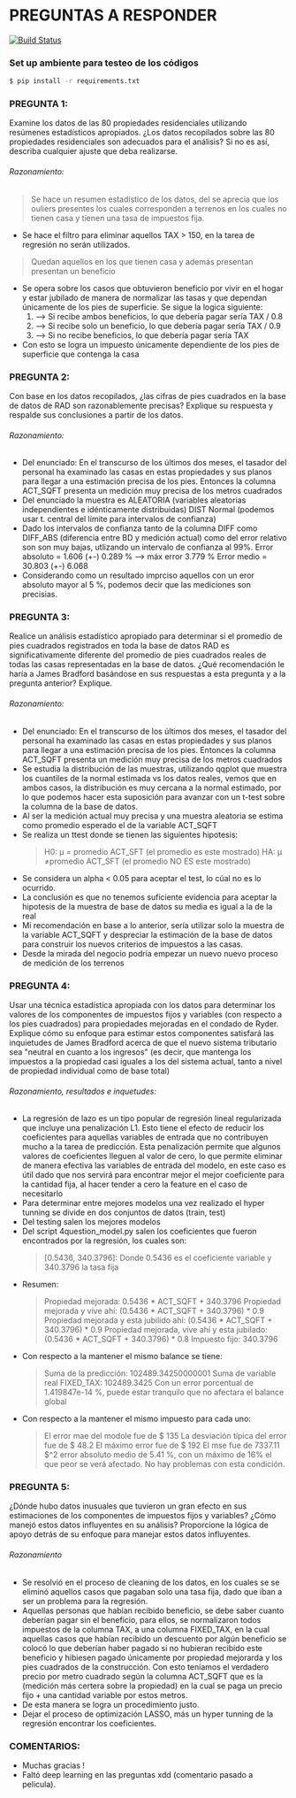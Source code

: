 # PREGUNTAS A RESPONDER
[![Build Status](https://travis-ci.org/joemccann/dillinger.svg?branch=master)](https://travis-ci.org/joemccann/dillinger)

### Set up ambiente para testeo de los códigos
```sh
$ pip install -r requirements.txt
```

### PREGUNTA 1:
Examine los datos de las 80 propiedades residenciales utilizando
resúmenes estadísticos apropiados. ¿Los datos recopilados sobre las
80 propiedades residenciales son adecuados para el análisis? Si no es así,
describa cualquier ajuste que deba realizarse.

###### Razonamiento:

> Se hace un resumen estadístico de los datos, del se aprecia que los ouliers presentes los cuales corresponden a terrenos en los cuales no tienen casa y tienen una tasa de impuestos fija.
- Se hace el filtro para eliminar aquellos TAX > 150, en la tarea de regresión no serán utilizados.
> Quedan aquellos en los que tienen casa y además presentan presentan un beneficio
- Se opera sobre los casos que obtuvieron beneficio por vivir en el hogar y estar jubilado de manera de normalizar las tasas y que dependan únicamente de los pies de superficie. Se sigue la logica siguiente:
    1) --> Si recibe ambos beneficios, lo que debería pagar sería TAX / 0.8
    2) --> Si recibe solo un beneficio, lo que debería pagar sería TAX / 0.9
    3) --> Si no recibe  beneficios, lo que debería pagar sería TAX
- Con esto se logra un impuesto únicamente dependiente de los pies de superficie que contenga la casa

### PREGUNTA 2:
Con base en los datos recopilados, ¿las cifras de pies cuadrados en la base de datos de RAD son razonablemente precisas? Explique su respuesta y respalde sus conclusiones a partir de los datos.

###### Razonamiento:
- Del enunciado: En el transcurso de los últimos dos meses, el tasador del personal ha examinado las casas en estas propiedades y sus planos para llegar a una estimación precisa de los pies. Entonces la columna ACT_SQFT presenta un medición
muy precisa de los metros cuadrados
- Del enunciado la muestra es ALEATORIA (variables aleatorias independientes e idénticamente distribuidas)
DIST Normal (podemos usar t. central del límite para intervalos de confianza)
- Dado los intervalos de confianza tanto de la columna DIFF como DIFF_ABS (diferencia entre BD y medición actual) como del error relativo son son muy bajas, utlizando un intervalo de confianza al 99%.
Error absoluto =  1.606 (+-) 0.289 % --> máx error  3.779 %
Error medio = 30.803 (+-) 6.068
- Considerando como un resultado imprciso aquellos con un eror absoluto mayor al 5 %, podemos decir que las mediciones
son precisias.

### PREGUNTA 3:

Realice un análisis estadístico apropiado para determinar si el promedio de pies cuadrados registrados en
toda la base de datos RAD es significativamente diferente del promedio de pies cuadrados reales de todas
las casas representadas en la base de datos. ¿Qué recomendación le haría a James Bradford basándose en
sus respuestas a esta pregunta y a la pregunta anterior? Explique.

###### Razonamiento:
- Del enunciado: En el transcurso de los últimos dos meses, el tasador del personal ha examinado las casas en estas propiedades y sus planos para llegar a una estimación precisa de los pies. Entonces la columna ACT_SQFT presenta un medición
muy precisa de los metros cuadrados
- Se estudia la distribución de las muestras, utilizando qqplot que muestra los cuantiles de la normal estimada vs los datos reales, vemos que en ambos casos, la distribución es muy cercana a la normal estimado, por lo que podemos hacer esta suposición para avanzar con un t-test sobre la columna de la base de datos.
- Al ser la medición actual muy precisa y una muestra aleatoria se estima como promedio esperado el de la variable ACT_SQFT
- Se realiza un ttest donde se tienen las siguientes hipotesis:
    > H0: µ = promedio ACT_SFT (el promedio es este mostrado)
    > HA: µ ≠promedio ACT_SFT (el promedio NO ES este mostrado)
- Se considera un alpha < 0.05 para aceptar el test, lo cúal no es lo ocurrido.
- La conclusión es que no tenemos suficiente evidencia para aceptar la hipotesis de la muestra de base de datos su media es igual a la de la real
- Mi recomendación en base a lo anterior, sería utilizar solo la muestra de la variable ACT_SQFT y despreciar la estimación de la base de datos para construir los nuevos criterios de impuestos a las casas.
- Desde la mirada del negocio podría empezar un nuevo nuevo proceso de medición de los terrenos

### PREGUNTA 4:

Usar una técnica estadística apropiada con los datos para determinar los valores de los componentes de impuestos fijos y variables (con respecto a los pies cuadrados) para propiedades mejoradas en el condado de Ryder. Explique cómo su enfoque para estimar estos componentes satisfará las inquietudes de James Bradford acerca de que el nuevo sistema tributario sea "neutral en cuanto a los ingresos" (es decir, que mantenga los impuestos a la propiedad casi iguales a los del sistema actual, tanto a nivel de propiedad individual como de base total)

###### Razonamiento, resultados e inquetudes:


-  La regresión de lazo es un tipo popular de regresión lineal regularizada que incluye una penalización L1. Esto tiene el efecto de reducir los coeficientes para aquellas variables de entrada que no contribuyen mucho a la tarea de predicción. Esta penalización permite que algunos valores de coeficientes lleguen al valor de cero, lo que permite eliminar de manera efectiva las variables de entrada del modelo, en este caso es útil dado que nos servirá para encontrar mejor el mejor coeficiente para la cantidad fija, al hacer tender a cero la feature en el caso de necesitarlo
- Para determinar entre mejores modelos una vez realizado el hyper tunning se divide en dos conjuntos de datos (train, test)
- Del testing salen los mejores modelos
- Del script 4question_model.py salen los coeficientes que fueron encontrados por la regresión, los cuales son:
    > [0.5436, 340.3796]: Donde 0.5436 es el coeficiente variable y 340.3796 la tasa fija
- Resumen:
    > Propiedad mejorada: 0.5436 * ACT_SQFT + 340.3796
    > Propiedad mejorada y vive ahí: (0.5436 * ACT_SQFT + 340.3796) * 0.9
    > Propiedad mejorada y esta jubilido ahí: (0.5436 * ACT_SQFT + 340.3796) * 0.9
    > Propiedad mejorada, vive ahí y esta jubilado: (0.5436 * ACT_SQFT + 340.3796) * 0.8
    > Impuesto fijo: 340.3796
- Con respecto a la mantener el mismo balance se tiene:
    > Suma de la predicción: 102489.34250000001
    > Suma de variable real FIXED_TAX: 102489.3425
    > Con un error porcentual de 1.419847e-14 %, puede estar tranquilo que no afectara el balance global
- Con respecto a la mantener el mismo impuesto para cada uno:
    > El error mae del modole fue de $ 135
    > La desviación típica del error fue de $ 48.2
    > El máximo error fue de $ 192
    > El mse fue de 7337.11 $^2
    > error absoluto medio de 5.41 %, con un máximo de 16% el que peor se verá afectado.
    > No hay problemas con esta condición.

### PREGUNTA 5:
¿Dónde hubo datos inusuales que tuvieron un gran efecto en sus estimaciones de los componentes de
impuestos fijos y variables? ¿Cómo manejó estos datos influyentes en su análisis? Proporcione la lógica de
apoyo detrás de su enfoque para manejar estos datos influyentes.

###### Razonamiento
- Se resolvió en el proceso de cleaning de los datos, en los cuales se se eliminó aquellos casos que pagaban solo una tasa fija, dado que iban a ser un problema para la regresión.
- Aquellas personas que habían recibido beneficio, se debe saber cuanto deberían pagar sin el beneficio, para ellos, se normalizaron todos impuestos de la columna TAX, a una columna FIXED_TAX, en la cual aquellas casos que habían recibido un descuento por algún beneficio se colocó lo que deberían haber pagado si no hubieran recibido este beneficio y hibiesen pagado únicamente por propiedad mejorarda y los pies cuadrados de la construcción. Con esto teníamos el verdadero precio por metro cuadrado según la columna ACT_SQFT que es la (medición más certera sobre la propiedad) en la cual se paga un precio fijo + una cantidad variable por estos metros.
- De esta manera se logra un procedimiento justo.
- Dejar el proceso de optimización LASSO, más un hyper tunning de la regresión encontrar los coeficientes.

### COMENTARIOS:
 - Muchas gracias !
 - Faltó deep learning en las preguntas xdd (comentario pasado a pelicula).


